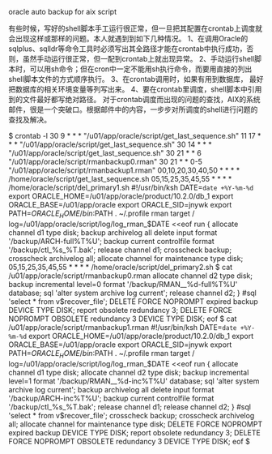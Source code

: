 oracle auto backup for aix
script

有些时候，写好的shell脚本手工运行很正常，但一旦把其配置在crontab上调度就会出现这样或那样的问题。本人就遇到到如下几种情况。
1、在调用Oracle的sqlplus、sqlldr等命令工具时必须写出其全路径才能在crontab中执行成功，否则，虽然手动运行很正常，但一配到crontab上就出现异常。
2、手动运行shell脚本时，可以用sh命令；但在cron中一定不能用sh执行命令，而要用直接的列出shell脚本文件的方式顺序执行。
3、在crontab调用时，如果有用到数据库，
最好把数据库的相关环境变量等列写出来。
4、要在crontab里调度，shell脚本中引用到的文件最好都写绝对路径。
对于crontab调度而出现的问题的查找，AIX的系统邮件，很是一个突破口。根据邮件中的内容，一步步对所调度的shell进行问题的查找及解决。
 
$ crontab -l
30 9 * * *    "/u01/app/oracle/script/get_last_sequence.sh"
11 17 * * *    "/u01/app/oracle/script/get_last_sequence.sh"
30 14 * * *    "/u01/app/oracle/script/get_last_sequence.sh"
30 21 * * 6    "/u01/app/oracle/script/rmanbackup0.rman"
30 21 * * 0-5    "/u01/app/oracle/script/rmanbackup1.rman"
00,10,20,30,40,50 * * * * /home/oracle/script/get_last_sequence.sh
05,15,25,35,45,55 * * * * /home/oracle/script/del_primary1.sh
#!/usr/bin/ksh
DATE=`date +%Y-%m-%d`
export ORACLE_HOME=/u01/app/oracle/product/10.2.0/db_1
export ORACLE_BASE=/u01/app/oracle
export ORACLE_SID=jnywk
export PATH=$ORACLE_HOME/bin:$PATH
. ~/.profile
rman target / log=/u01/app/oracle/script/log/log_rman_$DATE <<eof
run
{
allocate channel d1 type disk;
backup archivelog all delete input format '/backup/ARCH-full%T%U';
backup current controlfile format '/backup/ctl_%s_%T.bak';
release channel d1;
crosscheck backup;
crosscheck archivelog all;
allocate channel for maintenance type disk;
05,15,25,35,45,55 * * * * /home/oracle/script/del_primary2.sh
$ cat /u01/app/oracle/script/rmanbackup0.rman
allocate channel d2 type disk;
backup incremental level=0 format '/backup/RMAN__%d-full%T%U' database;
sql 'alter system archive log current';
release channel d2;
}
#sql 'select * from v$recover_file';
DELETE FORCE NOPROMPT expired backup DEVICE TYPE DISK;
report obsolete redundancy 3; 
DELETE FORCE NOPROMPT OBSOLETE  redundancy 3 DEVICE TYPE DISK;
eof
$ cat /u01/app/oracle/script/rmanbackup1.rman
#!/usr/bin/ksh
DATE=`date +%Y-%m-%d`
export ORACLE_HOME=/u01/app/oracle/product/10.2.0/db_1
export ORACLE_BASE=/u01/app/oracle
export ORACLE_SID=jnywk
export PATH=$ORACLE_HOME/bin:$PATH
. ~/.profile
rman target / log=/u01/app/oracle/script/log/log_rman_$DATE <<eof
run
{
allocate channel d1 type disk;
allocate channel d2 type disk;
backup incremental level=1 format '/backup/RMAN__%d-inc%T%U' database;
sql 'alter system archive log current';
backup archivelog all delete input format '/backup/ARCH-inc%T%U';
backup current controlfile format '/backup/ctl_%s_%T.bak';
release channel d1;
release channel d2;
}
#sql 'select * from v$recover_file';
crosscheck backup;
crosscheck archivelog all;
allocate channel for maintenance type disk;
DELETE FORCE NOPROMPT expired backup DEVICE TYPE DISK;
report obsolete redundancy 3; 
DELETE FORCE NOPROMPT OBSOLETE  redundancy 3 DEVICE TYPE DISK;
eof
$ 